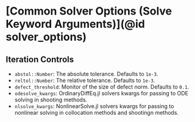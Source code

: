 # [Common Solver Options (Solve Keyword Arguments)](@id solver_options)

## Iteration Controls

  - `abstol::Number`: The absolute tolerance. Defaults to `1e-3`.
  - `reltol::Number`: The relative tolerance. Defaults to `1e-3`.
  - `defect_threshold`: Monitor of the size of defect norm. Defaults to `0.1`.
  - `odesolve_kwargs`: OrdinaryDiffEq.jl solvers kwargs for passing to ODE solving in shooting methods.
  - `nlsolve_kwargs`: NonlinearSolve.jl solvers kwargs for passing to nonlinear solving in collocation methods and shootingn methods.
